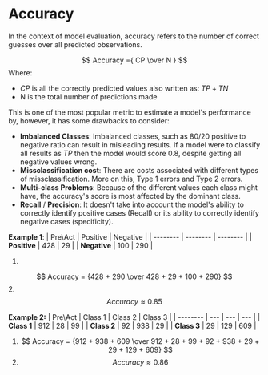 # Accuracy 
In the context of model evaluation, accuracy refers to the number of correct guesses over all predicted observations. 

$$ Accuracy ={ CP \over N } $$ Where:
- $CP$ is all the correctly predicted values also written as:  $TP + TN$   
- N is the total number of predictions made

This is one of the most popular metric to estimate a model's performance by, however, it has some drawbacks to consider:
- **Imbalanced Classes**: Imbalanced classes, such as 80/20 positive to negative ratio can result in misleading results. If a model were to classify all results as $TP$ then the model would score 0.8, despite getting all negative values wrong. 
- **Missclassification cost**: There are costs associated with different types of missclassification. More on this, Type 1 errors and Type 2 errors. 
- **Multi-class Problems**: Because of the different values each class might have, the accuracy's score is most affected by the dominant class. 
- **Recall** / **Precision**: It doesn't take into account the model's ability to correctly identify positive cases (Recall) or its ability to correctly identify negative cases (specificity).

**Example 1**:
| Pre\\Act | Positive | Negative |
| -------- | -------- | -------- |
| **Positive** | 428      | 29       |
| **Negative** | 100      | 290      |

1. 
$$ Accuracy = {428 + 290 \over 428 + 29 + 100 + 290} $$
2. 
$$ Accuracy \approx 0.85 $$


**Example 2:**
| Pre\\Act | Class 1   | Class 2   | Class 3   |
| -------- | --- | --- | --- |
| **Class 1**        | 912 | 28  | 99  |
| **Class 2**        | 92  | 938 | 29  |
| **Class 3**        | 29  | 129 | 609    |

1. $$ Accuracy = {912 + 938 + 609 \over 912 + 28 + 99 + 92 + 938 + 29 + 29 + 129 + 609} $$
2.  $$ Accuracy \approx 0.86 $$
